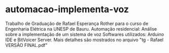# automacao-implementa-voz
Trabalho de Graduação de Rafael Esperança Rother para o curso de Engenharia Elétrica na UNESP de Bauru. Automação residencial: Análise sobre a implementação de um sistema de voz
Softwares utilizados: Arduino IDE e BitVoicer Server. 
Mais detalhes são mostrados no arquivo "tg - Rafael VERSÃO FINAL.pdf" 